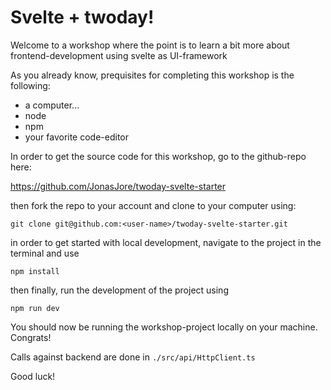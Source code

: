 # Svelte + twoday!

Welcome to a workshop where the point is to learn a bit more about frontend-development using svelte as UI-framework

As you already know, prequisites for completing this workshop is the following:
* a computer...
* node
* npm
* your favorite code-editor

In order to get the source code for this workshop, go to the github-repo here: 

https://github.com/JonasJore/twoday-svelte-starter


then fork the repo to your account and clone to your computer using:

`git clone git@github.com:<user-name>/twoday-svelte-starter.git`

in order to get started with local development, navigate to the project in the terminal and use

`npm install`

then finally, run the development of the project using

`npm run dev`

You should now be running the workshop-project locally on your machine. Congrats!

Calls against backend are done in `./src/api/HttpClient.ts` 

Good luck!
